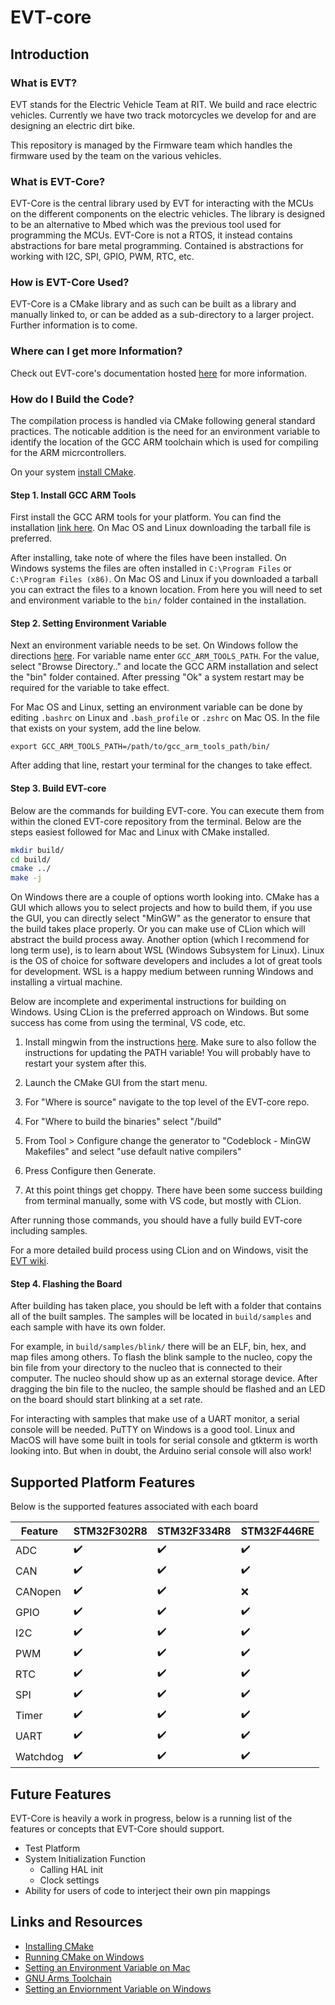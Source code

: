 # EVT-core

## Introduction

### What is EVT?
EVT stands for the Electric Vehicle Team at RIT. We build and race electric
vehicles. Currently we have two track motorcycles we develop for and are
designing an electric dirt bike.

This repository is managed by the Firmware team which handles the firmware
used by the team on the various vehicles.

### What is EVT-Core?
EVT-Core is the central library used by EVT for interacting with the MCUs on
the different components on the electric vehicles. The library is designed to
be an alternative to Mbed which was the previous tool used for programming the
MCUs. EVT-Core is not a RTOS, it instead contains abstractions for bare metal
programming. Contained is abstractions for working with I2C, SPI, GPIO, PWM,
RTC, etc.

### How is EVT-Core Used?

EVT-Core is a CMake library and as such can be built as a library and
manually linked to, or can be added as a sub-directory to a larger project.
Further information is to come.

### Where can I get more Information?

Check out EVT-core's documentation hosted [here](https://evt-core.readthedocs.io/en/latest/)
for more information.

### How do I Build the Code?

The compilation process is handled via CMake following general standard
practices. The noticable addition is the need for an environment variable
to identify the location of the GCC ARM toolchain which is used for compiling
for the ARM micrcontrollers.

On your system [install CMake](https://cmake.org/install/).

#### Step 1. Install GCC ARM Tools

First install the GCC ARM tools for your platform. You can find the
installation [link here](https://developer.arm.com/tools-and-software/open-source-software/developer-tools/gnu-toolchain/gnu-rm/downloads).
On Mac OS and Linux downloading the tarball file is preferred.

After installing, take note of where the files have been installed. On Windows
systems the files are often installed in `C:\Program Files` or `C:\Program Files (x86)`.
On Mac OS and Linux if you downloaded a tarball you can extract the files to
a known location. From here you will need to set and environment variable to
the `bin/` folder contained in the installation.

#### Step 2. Setting Environment Variable

Next an environment variable needs to be set. On Windows follow
the directions [here](https://kb.wisc.edu/cae/page.php?id=24500). For variable
name enter `GCC_ARM_TOOLS_PATH`. For the value, select "Browse Directory.."
and locate the GCC ARM installation and select the "bin" folder contained. After
pressing "Ok" a system restart may be required for the variable to take effect.

For Mac OS and Linux, setting an environment variable can be done by
editing `.bashrc` on Linux and `.bash_profile` or `.zshrc` on Mac OS. In
the file that exists on your system, add the line below.

```
export GCC_ARM_TOOLS_PATH=/path/to/gcc_arm_tools_path/bin/
```

After adding that line, restart your terminal for the changes to take effect.

#### Step 3. Build EVT-core

Below are the commands for building EVT-core. You can execute them from
within the cloned EVT-core repository from the terminal. Below are the steps
easiest followed for Mac and Linux with CMake installed.

```bash
mkdir build/
cd build/
cmake ../
make -j
```

On Windows there are a couple of options worth looking into. CMake has a GUI
which allows you to select projects and how to build them, if you use the GUI,
you can directly select "MinGW" as the generator to ensure that the build
takes place properly. Or you can make use of CLion which will abstract the
build process away. Another option (which I recommend for long term use), is
to learn about WSL (Windows Subsystem for Linux). Linux is the OS of choice
for software developers and includes a lot of great tools for development. WSL
is a happy medium between running Windows and installing a virtual machine.

Below are incomplete and experimental instructions for building on Windows. Using
CLion is the preferred approach on Windows. But some success has come from using
the terminal, VS code, etc.

1. Install mingwin from the instructions [here](https://www.ics.uci.edu/~pattis/common/handouts/mingweclipse/mingw.html). Make sure to also follow the instructions for updating the PATH
variable! You will probably have to restart your system after this.

2. Launch the CMake GUI from the start menu.

3. For "Where is source" navigate to the top level of the EVT-core repo.

4. For "Where to build the binaries" select "<EVT-core path>/build"

5. From Tool > Configure change the generator to "Codeblock - MinGW Makefiles" and select
"use default native compilers"

6. Press Configure then Generate.

7. At this point things get choppy. There have been some success building from
terminal manually, some with VS code, but mostly with CLion.


After running those commands, you should have a fully build EVT-core including
samples.

For a more detailed build process using CLion and on Windows,
visit the [EVT wiki](https://wiki.rit.edu/display/EVT/Setup+for+EVT-core+Development).

#### Step 4. Flashing the Board

After building has taken place, you should be left with a folder that contains
all of the built samples. The samples will be located in `build/samples` and
each sample with have its own folder.

For example, in `build/samples/blink/` there will be an ELF, bin, hex, and
map files among others. To flash the blink sample to the nucleo, copy the
bin file from your directory to the nucleo that is connected to their computer.
The nucleo should show up as an external storage device. After dragging the
bin file to the nucleo, the sample should be flashed and an LED on the board
should start blinking at a set rate.

For interacting with samples that make use of a UART monitor, a serial console
will be needed. PuTTY on Windows is a good tool. Linux and MacOS will have some
built in tools for serial console and gtkterm is worth looking into.
But when in doubt, the Arduino serial console will also work!

## Supported Platform Features

Below is the supported features associated with each board

| Feature  | STM32F302R8        | STM32F334R8        | STM32F446RE        |
|----------|--------------------|--------------------|--------------------|
| ADC      | :heavy_check_mark: | :heavy_check_mark: | :heavy_check_mark: |
| CAN      | :heavy_check_mark: | :heavy_check_mark: | :heavy_check_mark: |
| CANopen  | :heavy_check_mark: | :heavy_check_mark: | :x:                |
| GPIO     | :heavy_check_mark: | :heavy_check_mark: | :heavy_check_mark: |
| I2C      | :heavy_check_mark: | :heavy_check_mark: | :heavy_check_mark: |
| PWM      | :heavy_check_mark: | :heavy_check_mark: | :heavy_check_mark: |
| RTC      | :heavy_check_mark: | :heavy_check_mark: | :heavy_check_mark: |
| SPI      | :heavy_check_mark: | :heavy_check_mark: | :heavy_check_mark: |
| Timer    | :heavy_check_mark: | :heavy_check_mark: | :heavy_check_mark: |
| UART     | :heavy_check_mark: | :heavy_check_mark: | :heavy_check_mark: |
| Watchdog | :heavy_check_mark: | :heavy_check_mark: | :heavy_check_mark: |

## Future Features

EVT-Core is heavily a work in progress, below is a running list of the features
or concepts that EVT-Core should support.

* Test Platform
* System Initialization Function
    * Calling HAL init
    * Clock settings
* Ability for users of code to interject their own pin mappings

## Links and Resources

* [Installing CMake](https://cmake.org/install/)
* [Running CMake on Windows](https://stackoverflow.com/questions/4101456/running-cmake-on-windows)
* [Setting an Environment Variable on Mac](https://phoenixnap.fr/kb/set-environment-variable-mac)
* [GNU Arms Toolchain](https://developer.arm.com/tools-and-software/open-source-software/developer-tools/gnu-toolchain/gnu-rm/downloads)
* [Setting an Enviornment Variable on Windows](https://kb.wisc.edu/cae/page.php?id=24500)
